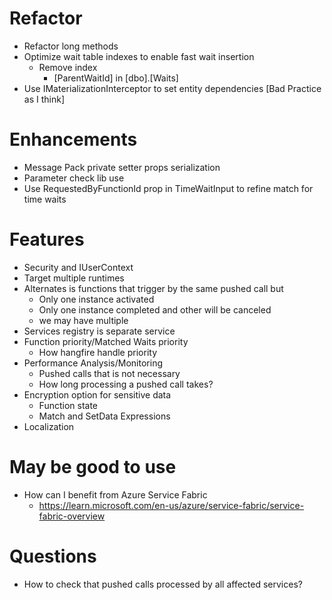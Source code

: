 ﻿# Refactor
* Refactor long methods
* Optimize wait table indexes to enable fast wait insertion
	* Remove index 
		* [ParentWaitId] in [dbo].[Waits]
* Use IMaterializationInterceptor to set entity dependencies [Bad Practice as I think]

# Enhancements
* Message Pack private setter props serialization
* Parameter check lib use
* Use RequestedByFunctionId prop in TimeWaitInput to refine match for time waits




# Features
* Security and IUserContext
* Target multiple runtimes
* Alternates is functions that trigger by the same pushed call but
	* Only one instance activated
	* Only one instance completed and other will be canceled
	* we may have multiple 
* Services registry is separate service
* Function priority/Matched Waits priority
	* How hangfire handle priority
* Performance Analysis/Monitoring
	* Pushed calls that is not necessary
	* How long processing a pushed call takes?
* Encryption option for sensitive data
	* Function state
	* Match and SetData Expressions
* Localization

# May be good to use
* How can I benefit from Azure Service Fabric
	* https://learn.microsoft.com/en-us/azure/service-fabric/service-fabric-overview


# Questions
* How to check that pushed calls processed by all affected services?

